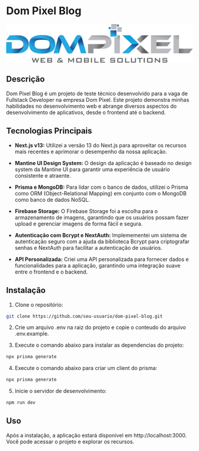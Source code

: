 # Dom Pixel Blog

![Dom Pixel Blog](https://github.com/dom-pixel/fullstack-job-test/blob/next/logo.png?raw=true)

## Descrição

Dom Pixel Blog é um projeto de teste técnico desenvolvido para a vaga de Fullstack Developer na empresa Dom Pixel. Este projeto demonstra minhas habilidades no desenvolvimento web e abrange diversos aspectos do desenvolvimento de aplicativos, desde o frontend até o backend.

## Tecnologias Principais

- **Next.js v13:** Utilizei a versão 13 do Next.js para aproveitar os recursos mais recentes e aprimorar o desempenho da nossa aplicação.

- **Mantine UI Design System:** O design da aplicação é baseado no design system da Mantine UI para garantir uma experiência de usuário consistente e atraente.

- **Prisma e MongoDB:** Para lidar com o banco de dados, utilizei o Prisma como ORM (Object-Relational Mapping) em conjunto com o MongoDB como banco de dados NoSQL.

- **Firebase Storage:** O Firebase Storage foi a escolha para o armazenamento de imagens, garantindo que os usuários possam fazer upload e gerenciar imagens de forma fácil e segura.

- **Autenticação com Bcrypt e NextAuth:** Implemementei um sistema de autenticação seguro com a ajuda da biblioteca Bcrypt para criptografar senhas e NextAuth para facilitar a autenticação de usuários.

- **API Personalizada:** Criei uma API personalizada para fornecer dados e funcionalidades para a aplicação, garantindo uma integração suave entre o frontend e o backend.

## Instalação

1. Clone o repositório:

```bash
git clone https://github.com/seu-usuario/dom-pixel-blog.git
```
2. Crie um arquivo .env na raiz do projeto e copie o conteudo do arquivo .env.example.

3. Execute o comando abaixo para instalar as dependencias do projeto:
   
```bash
npx prisma generate
```

4. Execute o comando abaixo para criar um client do prisma:

```bash
npx prisma generate
```
5. Inicie o servidor de desenvolvimento:

```bash
npm run dev
```

## Uso
Após a instalação, a aplicação estará disponível em http://localhost:3000. Você pode acessar o projeto e explorar os recursos.


